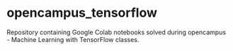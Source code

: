 # opencampus_tensorflow
Repository containing Google Colab notebooks solved during opencampus - Machine Learning with TensorFlow classes.
